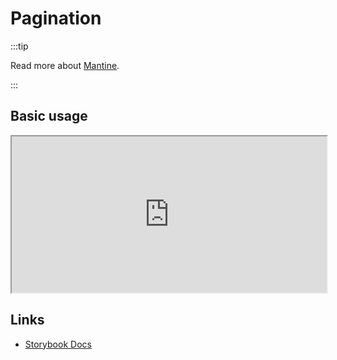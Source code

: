 # Pagination

:::tip

Read more about [Mantine](https://mantine.dev/core/card/).

:::

## Basic usage

<iframe src="https://vivid-ts.github.io/vivid/iframe.html?viewMode=story&shortcuts=false&singleStory=true&id=components-pagination--default" width="100%" height="250px"></iframe>

## Links

- [Storybook Docs](https://vivid-ts.github.io/vivid/?path=/docs/components-pagination--docs)
